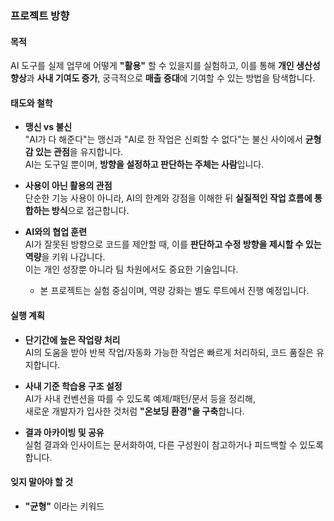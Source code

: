 ### 프로젝트 방향

#### 목적
AI 도구를 실제 업무에 어떻게 **"활용"** 할 수 있을지를 실험하고, 이를 통해 **개인 생산성 향상**과 **사내 기여도 증가**, 궁극적으로 **매출 증대**에 기여할 수 있는 방법을 탐색합니다.

#### 태도와 철학
- **맹신 vs 불신**  
  "AI가 다 해준다"는 맹신과 "AI로 한 작업은 신뢰할 수 없다"는 불신 사이에서 **균형감 있는 관점**을 유지합니다.  
  AI는 도구일 뿐이며, **방향을 설정하고 판단하는 주체는 사람**입니다.

- **사용이 아닌 활용의 관점**  
  단순한 기능 사용이 아니라, AI의 한계와 강점을 이해한 뒤 **실질적인 작업 흐름에 통합하는 방식**으로 접근합니다.

- **AI와의 협업 훈련**  
  AI가 잘못된 방향으로 코드를 제안할 때, 이를 **판단하고 수정 방향을 제시할 수 있는 역량**을 키워 나갑니다.  
  이는 개인 성장뿐 아니라 팀 차원에서도 중요한 기술입니다.
  - 본 프로젝트는 실험 중심이며, 역량 강화는 별도 루트에서 진행 예정입니다.

#### 실행 계획
- **단기간에 높은 작업량 처리**  
  AI의 도움을 받아 반복 작업/자동화 가능한 작업은 빠르게 처리하되, 코드 품질은 유지합니다.

- **사내 기준 학습용 구조 설정**  
  AI가 사내 컨벤션을 따를 수 있도록 예제/패턴/문서 등을 정리해,  
  새로운 개발자가 입사한 것처럼 **"온보딩 환경"을 구축**합니다.

- **결과 아카이빙 및 공유**  
  실험 결과와 인사이트는 문서화하여, 다른 구성원이 참고하거나 피드백할 수 있도록 합니다.

#### 잊지 말아야 할 것
- **"균형"** 이라는 키워드